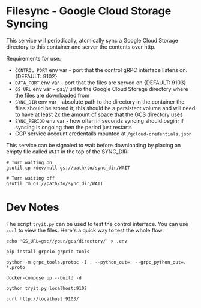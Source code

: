 # Filesync - Google Cloud Storage Syncing

This service will periodically, atomically sync a Google Cloud Storage
directory to this container and server the contents over http.

Requirements for use:

* `CONTROL_PORT` env var - port that the control gRPC interface listens on.  {DEFAULT: 9102}
* `DATA_PORT` env var - port that the files are served on {DEFAULT: 9103}
* `GS_URL` env var - gs:// url to the Google Cloud Storage directory where the
  files are downloaded from
* `SYNC_DIR` env var - absolute path to the directory in the container the files
  should be stored it; this should be a persistent volume and will
  need to have at least 2x the amount of space that the GCS directory
  uses
* `SYNC_PERIOD` env var - how often in seconds syncing should begin; if syncing
  is ongoing then the period just restarts
* GCP service account credentails mounted at `/gcloud-credentials.json`

This service can be signaled to wait before downloading by placing an
empty file called `WAIT` in the top of the SYNC_DIR:

```
# Turn waiting on
gsutil cp /dev/null gs://path/to/sync_dir/WAIT

# Turn waiting off
gsutil rm gs://path/to/sync_dir/WAIT
```

# Dev Notes

The script `tryit.py` can be used to test the control interface. You
can use `curl` to view the files. Here's a quick way to test the whole
flow:

```
echo 'GS_URL=gs://your/gcs/directory/' > .env

pip install grpcio grpcio-tools

python -m grpc_tools.protoc -I . --python_out=. --grpc_python_out=. *.proto

docker-compose up --build -d

python tryit.py localhost:9102

curl http://localhost:9103/
```
